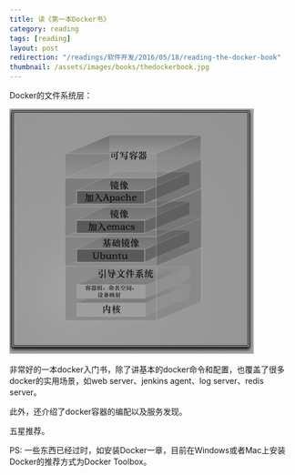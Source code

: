 ```yaml
---
title: 读《第一本Docker书》  
category: reading  
tags: [reading]  
layout: post  
redirection: "/readings/软件开发/2016/05/18/reading-the-docker-book"
thumbnail: /assets/images/books/thedockerbook.jpg
---
```


Docker的文件系统层：

![image](/assets/images/dockerlayers.png)

非常好的一本docker入门书，除了讲基本的docker命令和配置，也覆盖了很多docker的实用场景，如web server、jenkins agent、log server、redis server。

此外，还介绍了docker容器的编配以及服务发现。

五星推荐。

PS: 一些东西已经过时，如安装Docker一章，目前在Windows或者Mac上安装Docker的推荐方式为Docker Toolbox。


